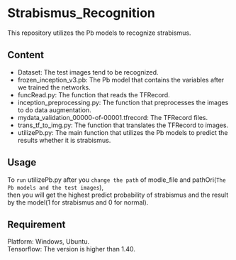 # Strabismus_Recognition
This repository utilizes the Pb models to recognize strabismus.
## Content
* Dataset: The test images tend to be recognized.
* frozen_inception_v3.pb: The Pb model that contains the variables after we trained the networks.
* funcRead.py: The function that reads the TFRecord.
* inception_preprocessing.py: The function that preprocesses the images to do data augmentation.
* mydata_validation_00000-of-00001.tfrecord: The TFRecord files.
* trans_tf_to_img.py: The function that translates the TFRecord to images.
* utilizePb.py: The main function that utilizes the Pb models to predict the results whether it is strabismus.
## Usage
To `run` utilizePb.py after you `change the path` of modle_file and pathOri(`The Pb models and the test images`), <br>
then you will get the highest predict probability of strabismus and the result by the model(1 for strabismus and 0 for normal).
## Requirement
Platform: Windows, Ubuntu. <br>
Tensorflow: The version is higher than 1.40.
